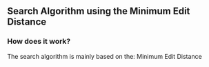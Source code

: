 ## Search Algorithm using the Minimum Edit Distance

### How does it work?

The search algorithm is mainly based on the: Minimum Edit Distance

